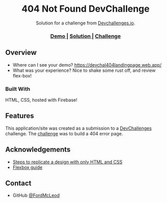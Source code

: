 <!-- Please update value in the {}  -->

<h1 align="center">404 Not Found DevChallenge</h1>

<div align="center">
   Solution for a challenge from  <a href="http://devchallenges.io" target="_blank">Devchallenges.io</a>.
</div>

<div align="center">
  <h3>
    <a href="https://devchal404landingpage.web.app/">
      Demo
    </a>
    <span> | </span>
    <a href="https://github.com/FordMcLeod/dev-chal-404">
      Solution
    </a>
    <span> | </span>
    <a href="https://devchallenges.io/challenges/wBunSb7FPrIepJZAg0sY">
      Challenge
    </a>
  </h3>
</div>

<!-- OVERVIEW -->

## Overview

- Where can I see your demo?
https://devchal404landingpage.web.app/
- What was your experience?
Nice to shake some rust off, and review flex-box!


### Built With

HTML, CSS, hosted with Firebase!


## Features

<!-- List the features of your application or follow the template. Don't share the figma file here :) -->

This application/site was created as a submission to a [DevChallenges](https://devchallenges.io/challenges) challenge. The [challenge](https://devchallenges.io/challenges/wBunSb7FPrIepJZAg0sY) was to build a 404 error page.


## Acknowledgements

<!-- This section should list any articles or add-ons/plugins that helps you to complete the project. This is optional but it will help you in the future. For exmpale -->

- [Steps to replicate a design with only HTML and CSS](https://devchallenges-blogs.web.app/how-to-replicate-design/)
- [Flexbox guide](https://css-tricks.com/snippets/css/a-guide-to-flexbox/)

## Contact

- GitHub [@FordMcLeod](https://{github.com/FordMcLeod})
